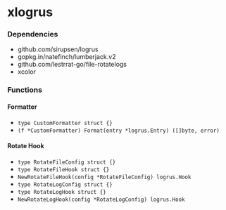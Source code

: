 # xlogrus

### Dependencies

+ github.com/sirupsen/logrus
+ gopkg.in/natefinch/lumberjack.v2
+ github.com/lestrrat-go/file-rotatelogs
+ xcolor

### Functions

#### Formatter

+ `type CustomFormatter struct {}`
+ `(f *CustomFormatter) Format(entry *logrus.Entry) ([]byte, error)`

#### Rotate Hook

+ `type RotateFileConfig struct {}`
+ `type RotateFileHook struct {}`
+ `NewRotateFileHook(config *RotateFileConfig) logrus.Hook`
+ `type RotateLogConfig struct {}`
+ `type RotateLogHook struct {}`
+ `NewRotateLogHook(config *RotateLogConfig) logrus.Hook`
